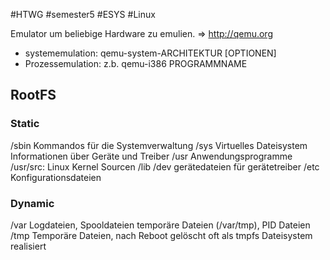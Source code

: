 #HTWG
#semester5
#ESYS
#Linux 

Emulator um beliebige Hardware zu emulien. => http://qemu.org
- systememulation: qemu-system-ARCHITEKTUR \[OPTIONEN]
- Prozessemulation: z.b. qemu-i386 PROGRAMMNAME

## RootFS
### Static
/sbin 
	Kommandos für die Systemverwaltung 
/sys 
	Virtuelles Dateisystem 
	Informationen über Geräte und Treiber 
/usr 
	Anwendungsprogramme 
	/usr/src: Linux Kernel Sourcen 
/lib
/dev
	gerätedateien für gerätetreiber
/etc
	Konfigurationsdateien
### Dynamic
/var 
	Logdateien, 
	Spooldateien temporäre Dateien (/var/tmp), 
	PID Dateien
/tmp 
	Temporäre Dateien, nach Reboot gelöscht 
	oft als tmpfs Dateisystem realisiert


